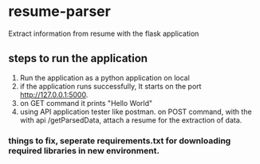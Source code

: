 # resume-parser
Extract information from resume with the flask application

## steps to run the application
1. Run the application as a python application on local
2. if the application runs successfully, It starts on the port http://127.0.0.1:5000.
3. on GET command it prints "Hello World"
4. using API application tester like postman. on POST command, with the with api /getParsedData, attach a resume for the extraction of data.


### things to fix, seperate requirements.txt for downloading required libraries in new environment.
